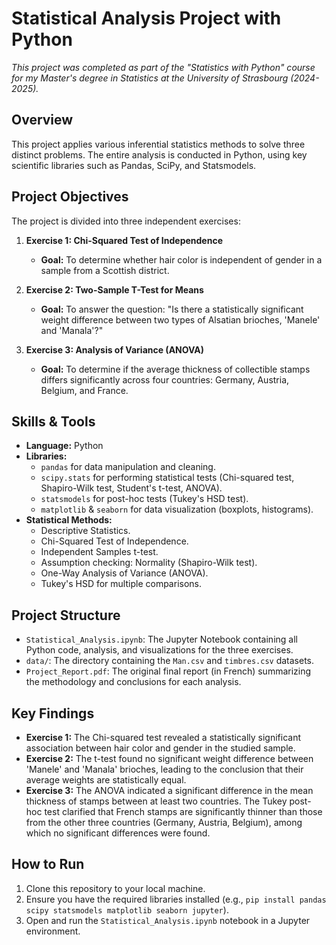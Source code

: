 # Statistical Analysis Project with Python

*This project was completed as part of the "Statistics with Python" course for my Master's degree in Statistics at the University of Strasbourg (2024-2025).*

## Overview

This project applies various inferential statistics methods to solve three distinct problems. The entire analysis is conducted in Python, using key scientific libraries such as Pandas, SciPy, and Statsmodels.

## Project Objectives

The project is divided into three independent exercises:

1.  **Exercise 1: Chi-Squared Test of Independence**
    * **Goal:** To determine whether hair color is independent of gender in a sample from a Scottish district.

2.  **Exercise 2: Two-Sample T-Test for Means**
    * **Goal:** To answer the question: "Is there a statistically significant weight difference between two types of Alsatian brioches, 'Manele' and 'Manala'?"

3.  **Exercise 3: Analysis of Variance (ANOVA)**
    * **Goal:** To determine if the average thickness of collectible stamps differs significantly across four countries: Germany, Austria, Belgium, and France.

## Skills & Tools

* **Language:** Python
* **Libraries:**
    * `pandas` for data manipulation and cleaning.
    * `scipy.stats` for performing statistical tests (Chi-squared test, Shapiro-Wilk test, Student's t-test, ANOVA).
    * `statsmodels` for post-hoc tests (Tukey's HSD test).
    * `matplotlib` & `seaborn` for data visualization (boxplots, histograms).
* **Statistical Methods:**
    * Descriptive Statistics.
    * Chi-Squared Test of Independence.
    * Independent Samples t-test.
    * Assumption checking: Normality (Shapiro-Wilk test).
    * One-Way Analysis of Variance (ANOVA).
    * Tukey's HSD for multiple comparisons.

## Project Structure

* `Statistical_Analysis.ipynb`: The Jupyter Notebook containing all Python code, analysis, and visualizations for the three exercises.
* `data/`: The directory containing the `Man.csv` and `timbres.csv` datasets.
* `Project_Report.pdf`: The original final report (in French) summarizing the methodology and conclusions for each analysis.

## Key Findings

* **Exercise 1:** The Chi-squared test revealed a statistically significant association between hair color and gender in the studied sample.
* **Exercise 2:** The t-test found no significant weight difference between 'Manele' and 'Manala' brioches, leading to the conclusion that their average weights are statistically equal.
* **Exercise 3:** The ANOVA indicated a significant difference in the mean thickness of stamps between at least two countries. The Tukey post-hoc test clarified that French stamps are significantly thinner than those from the other three countries (Germany, Austria, Belgium), among which no significant differences were found.

## How to Run

1.  Clone this repository to your local machine.
2.  Ensure you have the required libraries installed (e.g., `pip install pandas scipy statsmodels matplotlib seaborn jupyter`).
3.  Open and run the `Statistical_Analysis.ipynb` notebook in a Jupyter environment.
